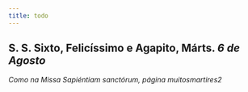 ```yaml
---
title: todo
---
```

<h2 class="text-center">S. S. Sixto, Felicíssimo e Agapito, Márts. <em>6 de Agosto</em></h2>

<em>Como na Missa Sapiéntiam sanctórum, página muitosmartires2</em>